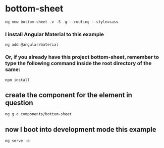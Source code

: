 # bottom-sheet

```shell
ng new bottom-sheet -v -S -g --routing --style=sass
```

### I install Angular Material to this example

```shell
ng add @angular/material
```

### Or, if you already have this project bottom-sheet, remember to type the following command inside the root directory of the same:

```shell
npm install
```

## create the component for the element in question

```shell
ng g c components/bottom-sheet
```

## now I boot into development mode this example

```shell
ng serve -o
```

